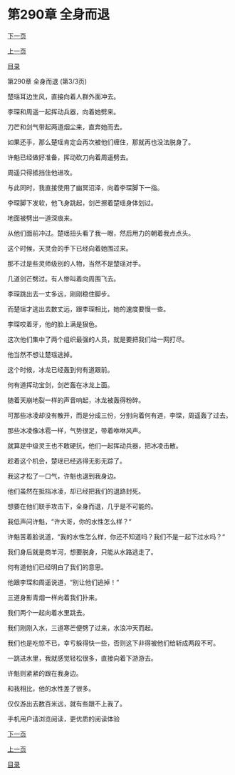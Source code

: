 <h1>第290章   全身而退</h1>
            <div><p><a href="./0870_%E7%AC%AC291%E7%AB%A0_%E9%9B%B7%E7%8B%B1.md">下一页</a></p><p><a href="./0868_%E7%AC%AC290%E7%AB%A0_%E5%85%A8%E8%BA%AB%E8%80%8C%E9%80%80.md">上一页</a></p><p><a href="../">目录</a></p></div>
            <div><p>第290章   全身而退 (第3/3页)</p><p>楚瑶耳边生风，直接向着人群外面冲去。</p><p>李琛和周遥一起挥动兵器，向着她劈来。</p><p>刀芒和剑气带起两道烟尘来，直奔她而去。</p><p>如果还手，那么楚瑶肯定会再次被他们缠住，那就再也没法脱身了。</p><p>许魁已经做好准备，挥动砍刀向着周遥劈去。</p><p>周遥只得抵挡住他进攻。</p><p>与此同时，我直接使用了幽冥沼泽，向着李琛脚下一指。</p><p>李琛脚下发软，他飞身跳起，剑芒擦着楚瑶身体划过。</p><p>地面被劈出一道深痕来。</p><p>从他们面前冲过。楚瑶扭头看了我一眼，然后用力的朝着我点点头。</p><p>这个时候，天灵会的手下已经向着她围过来。</p><p>那不过是些灵师级别的人物，当然不是楚瑶对手。</p><p>几道剑芒劈过。有人惨叫着向周围飞去。</p><p>李琛跳出去一丈多远，刚刚稳住脚步。</p><p>而楚瑶才逃出去数丈远，跟李琛相比，她的速度要慢一些。</p><p>李琛咬着牙，他的脸上满是狠色。</p><p>这次他们集中了两个组织最强的人员，就是要把我们给一网打尽。</p><p>他当然不想让楚瑶逃掉。</p><p>这个时候，冰龙已经轰到何有道跟前。</p><p>何有道挥动宝剑，剑芒轰在冰龙上面。</p><p>随着天崩地裂一样的声音响起，冰龙被轰得粉碎。</p><p>可那些冰凌却没有散开，而是分成三份，分别向着何有道，李琛，周遥轰了过去。</p><p>那些冰凌像冰雹一样，气势很足，带着咻咻风声。</p><p>就算是中级灵王也不敢硬抗，他们一起挥动兵器，把冰凌击散。</p><p>趁着这个机会，楚瑶已经逃得无影无踪了。</p><p>我这才松了一口气，许魁也退到我身边。</p><p>他们虽然在抵挡冰凌，却已经把我们的退路封死。</p><p>想要在他们联手攻击下，全身而退，几乎是不可能的。</p><p>我低声问许魁，“许大哥，你的水性怎么样？“</p><p>许魁苦着脸说道，“我的水性怎么样，你还不知道吗？我们不是一起下过水吗？“</p><p>我们身后就是商羊河，想要脱身，只能从水路逃走了。</p><p>何有道他们已经明白了我们的意思。</p><p>他跟李琛和周遥说道，“别让他们逃掉！“</p><p>三道身影青烟一样向着我们扑来。</p><p>我们两个一起向着水里跳去。</p><p>我们刚刚入水，三道寒芒便劈了过来，水浪冲天而起。</p><p>我们也是吃惊不已，幸亏躲得快一些，否则这下非得被他们给斩成两段不可。</p><p>一跳进水里，我就感觉轻松很多，直接向着下游游去。</p><p>许魁则紧紧的跟在我身边。</p><p>和我相比，他的水性差了很多。</p><p>仅仅游出去数百米远，就有些跟不上我了。</p><p>手机用户请浏览阅读，更优质的阅读体验</p></div>
            <div><p><a href="./0870_%E7%AC%AC291%E7%AB%A0_%E9%9B%B7%E7%8B%B1.md">下一页</a></p><p><a href="./0868_%E7%AC%AC290%E7%AB%A0_%E5%85%A8%E8%BA%AB%E8%80%8C%E9%80%80.md">上一页</a></p><p><a href="../">目录</a></p></div>